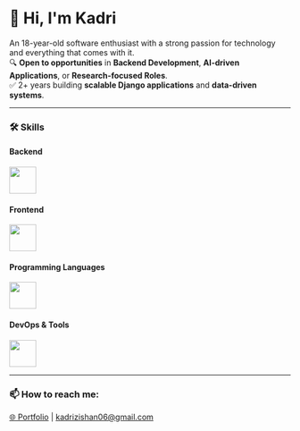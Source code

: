 <!-- ## 👋 Hi, I'm Zishan -->

<!-- ### 👨‍💻 About Me
I'm a **full stack web developer**.  
-->
<!--
With a **5-⭐ rating on Fiverr**, I specialize in building robust and scalable web applications using modern technologies.

![Fiverr 5-Star Rating](https://img.shields.io/badge/Fiverr%20Rating-4.9⭐-brightgreen?style=for-the-badge&logo=fiverr&logoColor=white)
![Orders Completed](https://img.shields.io/badge/Orders%20Completed-30%2B-blue?style=for-the-badge)
-->

# 👋 Hi, I'm Kadri
An 18-year-old software enthusiast with a strong passion for technology and everything that comes with it. <br>
🔍 **Open to opportunities** in **Backend Development**, **AI-driven Applications**, or **Research-focused Roles**.  
✅ 2+ years building **scalable Django applications** and **data-driven systems**.  

---

### 🛠️ Skills

#### **Backend**
<p align="left"> <img src="https://skillicons.dev/icons?i=django,flask,postgresql,mysql" style="height:48px;" /> </p>

#### **Frontend**
<p align="left"> <img src="https://skillicons.dev/icons?i=react,tailwind,html,css,javascript" style="height:48px;" /> </p>

#### **Programming Languages**
<p align="left"> <img src="https://skillicons.dev/icons?i=python,java,cpp,rust" style="height:48px;" /> </p>

#### **DevOps & Tools**
<p align="left"> <img src="https://skillicons.dev/icons?i=docker,git,github,gitlab,linux,ubuntu,githubactions" style="height:48px;" /> </p>

<!--
#### **Machine Learning**
![Scikit-learn](https://skillicons.dev/icons?i=scikitlearn)
-->

<!--
---

### 🚀 Featured Projects
- **Agrofletes** – Agricultural Freight Platform (Django + Tailwind)  
  [Repo](#) | [Live Demo](#)
- **AI Voice Ordering System** – Flask + Twilio + Gemini API  
  [Repo](#) | [Demo](#)
-->

---

### 📫 How to reach me:
[🌐 Portfolio](https://zishan-kadri.onrender.com) | kadrizishan06@gmail.com







<!--
**Blackjoker52/blackjoker52** is a ✨ _special_ ✨ repository because its `README.md` (this file) appears on your GitHub profile.

Here are some ideas to get you started:

- 🔭 I’m currently working on ...
- 🌱 I’m currently learning ...
- 👯 I’m looking to collaborate on ...
- 🤔 I’m looking for help with ...
- 💬 Ask me about ...
- 📫 How to reach me: ...
- 😄 Pronouns: ...
- ⚡ Fun fact: ...
-->
